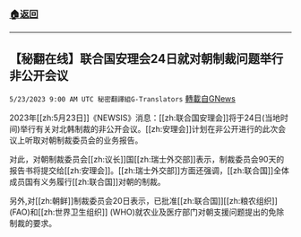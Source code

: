 ###  [:house:返回](README.md)
---


## 【秘翻在线】联合国安理会24日就对朝制裁问题举行非公开会议
`5/23/2023 9:00 AM UTC 秘密翻譯組G-Translators` [轉載自GNews](https://gnews.org/articles/1323782)

2023年[[zh:5月23日]]《NEWSIS》消息：[[zh:联合国安理会]]将于24日(当地时间)举行有关对北韩制裁的非公开会议。[[zh:安理会]]计划在非公开进行的此次会议上听取对朝制裁委员会的业务报告。

对此，对朝制裁委员会[[zh:议长]]国[[zh:瑞士外交部]]表示，制裁委员会90天的报告书将提交给[[zh:安理会]]。[[zh:瑞士外交部]]方面还强调，[[zh:联合国]]全体成员国有义务履行[[zh:联合国]]对朝的制裁。

另外,对[[zh:朝鲜]]制裁委员会20日表示，已批准[[zh:联合国]][[zh:粮农组织]] (FAO)和[[zh:世界卫生组织]] (WHO)就农业及医疗部门对朝支援问题提出的免除制裁的要求。
